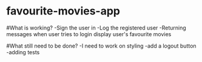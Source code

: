 # favourite-movies-app

#What is working?
-Sign the user in
-Log the registered user
-Returning messages when user tries to login
display user's favourite movies


#What still need to be done?
-I need to work on styling 
-add a logout button
-adding tests
